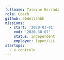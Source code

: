 ```yaml
---
fullname: Yasmine Berrada
role: Coach
github: abdellahbh
missions:
  - start: '2020-03-01'
    end: '2020-30-07'
    status: independent
    employer: Ippon/LLL
startups:
  - e-controle
---
```


